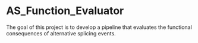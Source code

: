 # AS_Function_Evaluator
The goal of this project is to develop a pipeline that evaluates the functional consequences of alternative splicing events.

